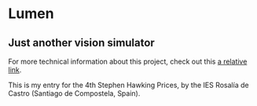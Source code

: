# Lumen
## Just another vision simulator

For more technical information about this project, check out this [a relative link](paper.pdf).

This is my entry for the 4th Stephen Hawking Prices, by the IES Rosalía de Castro (Santiago de Compostela, Spain).